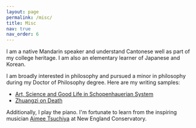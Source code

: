 ```yaml
---
layout: page
permalink: /misc/
title: Misc
nav: true
nav_order: 6
---
```


I am a native Mandarin speaker and understand Cantonese well as part of my college heritage. I am also an elementary learner of Japanese and Korean. 

I am broadly interested in philosophy and pursued a minor in philosophy during my Doctor of Philosophy degree. Here are my writing samples:
- [Art, Science and Good Life in Schopenhauerian System](/assets/pdf/Schopenhauer.pdf)
- [Zhuangzi on Death](/assets/pdf/Zhuangzi.pdf)

Additionally, I play the piano. I'm fortunate to learn from the inspiring musician [Aimee Tsuchiya](https://necmusic.edu/faculty/aimee-tsuchiya) at New England Conservatory. 
